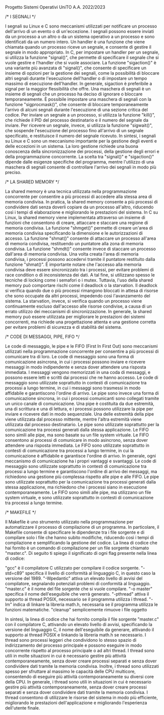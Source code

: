 Progetto Sistemi Operativi UniTO A.A. 2022/2023 

/* I SEGNALI */ 

I segnali su Linux e C sono meccanismi utilizzati per notificare un processo dell'arrivo di un evento o di un'eccezione. I segnali possono essere inviati da un processo a un altro o da un sistema operativo a un processo e sono identificati da un numero intero.
Un handler è una funzione che viene chiamata quando un processo riceve un segnale, e consente di gestire il segnale in modo appropriato. In C, per impostare un handler per un segnale, si utilizza la funzione "signal()", che permette di specificare il segnale che si vuole gestire e l'handler che si vuole associare.
La funzione "sigaction()" è una variante più avanzata di "signal()", che consente di specificare un insieme di opzioni per la gestione dei segnali, come la possibilità di bloccare altri segnali durante l'esecuzione dell'handler o di impostare un tempo massimo di esecuzione dell'handler. In generale, sigaction è preferibile a signal per la maggior flessibilità che offre.
Una maschera di segnali è un insieme di segnali che un processo ha deciso di ignorare o bloccare temporaneamente. È possibile impostare una maschera di segnali con la funzione "sigprocmask()", che consente di bloccare temporaneamente l'arrivo di alcuni segnali durante l'esecuzione di una sezione critica del codice.
Per inviare un segnale a un processo, si utilizza la funzione "kill()", che richiede il PID del processo destinatario e il numero del segnale da inviare. Per ricevere un segnale, invece, si utilizza la funzione "sigwait()", che sospende l'esecuzione del processo fino all'arrivo di un segnale specificato, e restituisce il numero del segnale ricevuto.
In sintesi, i segnali su Linux e C sono un meccanismo importante per la gestione degli eventi e delle eccezioni in un sistema. La loro gestione richiede una buona conoscenza della sincronizzazione dei processi, della gestione degli errori e della programmazione concorrente. La scelta tra "signal()" e "sigaction()" dipende dalle esigenze specifiche del programma, mentre l'utilizzo di una maschera di segnali consente di controllare l'arrivo dei segnali in modo più preciso.

/* LA SHARED MEMORY */ 

La shared memory è una tecnica utilizzata nella programmazione concorrente per consentire a più processi di accedere alla stessa area di memoria condivisa. In pratica, la shared memory consente a più processi di condividere dati senza doverli copiare da un processo all'altro, riducendo così i tempi di elaborazione e migliorando le prestazioni del sistema.
In C su Linux, la shared memory viene implementata attraverso un insieme di funzioni che consentono di creare, attaccare e staccare una regione di memoria condivisa. La funzione "shmget()" permette di creare un'area di memoria condivisa specificando la dimensione e le autorizzazioni di accesso. La funzione "shmat()" consente di attaccare un processo all'area di memoria condivisa, restituendo un puntatore alla zona di memoria condivisa. La funzione "shmdt()" consente invece di staccare un processo dall'area di memoria condivisa.
Una volta creata l'area di memoria condivisa, i processi possono accedervi tramite il puntatore restituito dalla funzione "shmat()". È importante notare che l'accesso alla memoria condivisa deve essere sincronizzato tra i processi, per evitare problemi di race condition o di inconsistenza dei dati. A tal fine, si utilizzano spesso le tecniche di locking come i semafori o i mutex.
Tuttavia, l'uso della shared memory può comportare rischi come il deadlock o la starvation. Il deadlock si verifica quando due o più processi rimangono bloccati in attesa di risorse che sono occupate da altri processi, impedendo così l'avanzamento del sistema. La starvation, invece, si verifica quando un processo viene continuamente escluso dall'accesso alle risorse condivise, a causa di un errato utilizzo dei meccanismi di sincronizzazione.
In generale, la shared memory può essere utilizzata per migliorare le prestazioni dei sistemi concorrenti, ma richiede una progettazione attenta e una gestione corretta per evitare problemi di sicurezza e di stabilità del sistema.

/* CODE DI MESSAGGI, PIPE, FIFO */
 
Le code di messaggio, le pipe e le FIFO (First In First Out) sono meccanismi utilizzati nella programmazione concorrente per consentire a più processi di comunicare tra di loro.
Le code di messaggio sono una forma di comunicazione asincrona, in cui i processi possono inviare e ricevere messaggi in modo indipendente e senza dover attendere una risposta immediata. I messaggi vengono memorizzati in una coda di messaggi, e possono essere letti e scritti dai processi che ne hanno accesso. Le code di messaggio sono utilizzate soprattutto in contesti di comunicazione tra processi a lungo termine, in cui i messaggi sono trasmessi in modo affidabile e garantiscono l'ordine di arrivo.
Le pipe sono invece una forma di comunicazione sincrona, in cui i processi comunicanti sono collegati tramite un unico canale di comunicazione. Una pipe è costituita da due estremità, una di scrittura e una di lettura, e i processi possono utilizzare la pipe per inviare e ricevere dati in modo sequenziale. Una delle estremità della pipe viene utilizzata dal processo mittente, mentre l'altra estremità viene utilizzata dal processo destinatario. Le pipe sono utilizzate soprattutto per la comunicazione tra processi generati dalla stessa applicazione.
Le FIFO sono simili alle pipe, ma sono basate su un file system virtuale. Le FIFO consentono ai processi di comunicare in modo asincrono, senza dover attendere una risposta immediata. Le FIFO sono utilizzate soprattutto in contesti di comunicazione tra processi a lungo termine, in cui la comunicazione è affidabile e garantisce l'ordine di arrivo.
In generale, ogni meccanismo di comunicazione ha i propri vantaggi e svantaggi. Le code di messaggio sono utilizzate soprattutto in contesti di comunicazione tra processi a lungo termine e garantiscono l'ordine di arrivo dei messaggi, ma richiedono una gestione più complessa rispetto alle pipe e alle FIFO. Le pipe sono utilizzate soprattutto per la comunicazione tra processi generati dalla stessa applicazione, ma richiedono che i processi siano in esecuzione contemporaneamente. Le FIFO sono simili alle pipe, ma utilizzano un file system virtuale, e sono utilizzate soprattutto in contesti di comunicazione tra processi a lungo termine.

/* MAKEFILE */

Il Makefile è uno strumento utilizzato nella programmazione per automatizzare il processo di compilazione di un programma. In particolare, il Makefile consente di specificare le dipendenze tra i file sorgente e di compilare solo i file che hanno subito modifiche, riducendo così i tempi di compilazione e semplificando la gestione del codice.
La linea di codice che hai fornito è un comando di compilazione per un file sorgente chiamato "master.c". Di seguito ti spiego il significato di ogni flag presente nella linea di codice:

"gcc" è il compilatore C utilizzato per compilare il codice sorgente.
"-std=c89" specifica il livello di conformità al linguaggio C, in questo caso la versione del 1989.
"-Wpedantic" attiva un elevato livello di avvisi del compilatore, segnalando potenziali problemi di conformità al linguaggio.
"master.c" è il nome del file sorgente che si vuole compilare.
"-o master" specifica il nome dell'eseguibile che verrà generato.
"-pthread" attiva il supporto ai thread POSIX, necessario se il programma utilizza i thread.
"-lm" indica di linkare la libreria math.h, necessaria se il programma utilizza le funzioni matematiche.
"cleanup" semplicemente rimuove i file oggetto

In sintesi, la linea di codice che hai fornito compila il file sorgente "master.c" con il compilatore C, attivando un elevato livello di avvisi, specificando la versione del linguaggio C, il nome dell'eseguibile da generare, attivando il supporto ai thread POSIX e linkando la libreria math.h se necessario.
I thread sono processi leggeri che condividono lo stesso spazio di indirizzamento del processo principale e possono eseguire in modo concorrente rispetto al processo principale o ad altri thread. I thread sono utili in molte situazioni in cui è necessario gestire più attività contemporaneamente, senza dover creare processi separati e senza dover condividere dati tramite la memoria condivisa.
Inoltre, i thread sono utilizzati spesso per sfruttare al massimo le capacità delle CPU multicore, consentendo di eseguire più attività contemporaneamente su diversi core della CPU.
In generale, i thread sono utili in situazioni in cui è necessario gestire più attività contemporaneamente, senza dover creare processi separati e senza dover condividere dati tramite la memoria condivisa. I thread consentono di utilizzare le risorse del sistema in modo più efficiente, migliorando le prestazioni dell'applicazione e migliorando l'esperienza dell'utente finale.
